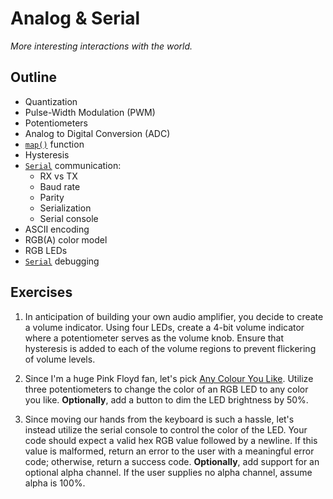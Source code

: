 # Analog & Serial

*More interesting interactions with the world.*

## Outline

- Quantization
- Pulse-Width Modulation (PWM)
- Potentiometers
- Analog to Digital Conversion (ADC)
- [`map()`] function
- Hysteresis
- [`Serial`] communication:
  - RX vs TX
  - Baud rate
  - Parity
  - Serialization
  - Serial console
- ASCII encoding
- RGB(A) color model
- RGB LEDs
- [`Serial`] debugging

## Exercises

1. In anticipation of building your own audio amplifier, you decide to create a volume indicator.
   Using four LEDs, create a 4-bit volume indicator where a potentiometer serves as the volume knob.
   Ensure that hysteresis is added to each of the volume regions to prevent flickering of volume levels.

2. Since I'm a huge Pink Floyd fan, let's pick [Any Colour You Like].
   Utilize three potentiometers to change the color of an RGB LED to any color you like.
   **Optionally**, add a button to dim the LED brightness by 50%.

3. Since moving our hands from the keyboard is such a hassle, let's instead utilize the serial console to control the color of the LED.
   Your code should expect a valid hex RGB value followed by a newline.
   If this value is malformed, return an error to the user with a meaningful error code; otherwise, return a success code.
   **Optionally**, add support for an optional alpha channel.
   If the user supplies no alpha channel, assume alpha is 100%.

[any colour you like]: https://open.spotify.com/track/6FBPOJLxUZEair6x4kLDhf
[`map()`]: https://docs.arduino.cc/language-reference/en/functions/math/map/
[`serial`]: https://docs.arduino.cc/language-reference/en/functions/communication/serial/
